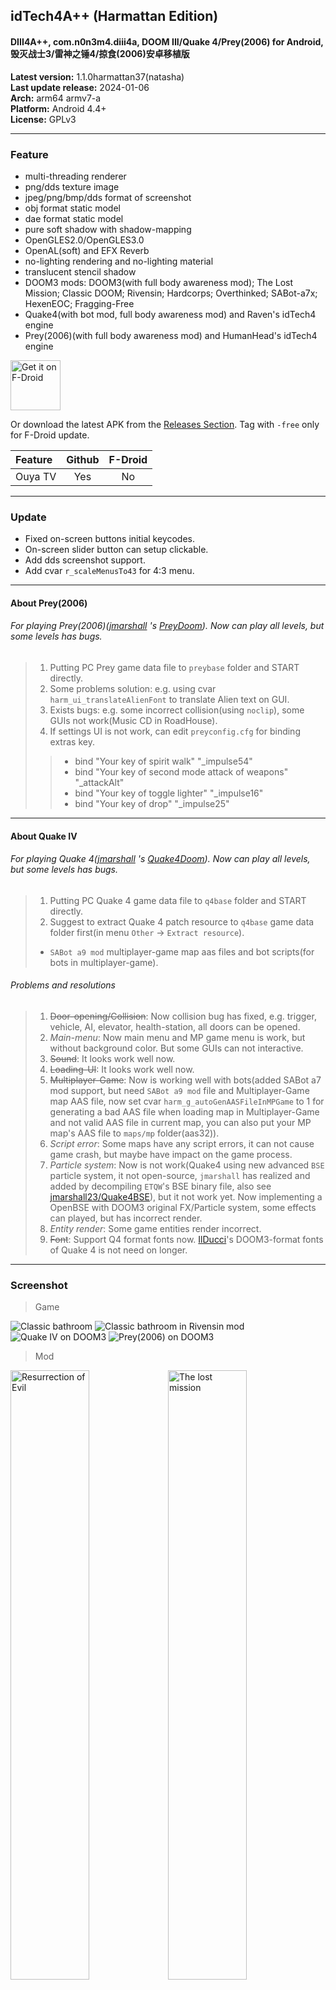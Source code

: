 ## idTech4A++ (Harmattan Edition)
#### DIII4A++, com.n0n3m4.diii4a, DOOM III/Quake 4/Prey(2006) for Android, 毁灭战士3/雷神之锤4/掠食(2006)安卓移植版
**Latest version:**
1.1.0harmattan37(natasha)  
**Last update release:**
2024-01-06  
**Arch:**
arm64 armv7-a  
**Platform:**
Android 4.4+  
**License:**
GPLv3

----------------------------------------------------------------------------------
### Feature
* multi-threading renderer
* png/dds texture image
* jpeg/png/bmp/dds format of screenshot
* obj format static model
* dae format static model
* pure soft shadow with shadow-mapping
* OpenGLES2.0/OpenGLES3.0
* OpenAL(soft) and EFX Reverb
* no-lighting rendering and no-lighting material
* translucent stencil shadow
* DOOM3 mods: DOOM3(with full body awareness mod); The Lost Mission; Classic DOOM; Rivensin; Hardcorps; Overthinked; SABot-a7x; HexenEOC; Fragging-Free
* Quake4(with bot mod, full body awareness mod) and Raven's idTech4 engine
* Prey(2006)(with full body awareness mod) and HumanHead's idTech4 engine

[<img src="https://fdroid.gitlab.io/artwork/badge/get-it-on.png"
     alt="Get it on F-Droid"
     height="80">](https://f-droid.org/packages/com.karin.idTech4Amm/)

Or download the latest APK from the [Releases Section](https://github.com/glKarin/com.n0n3m4.diii4a/releases/latest).
Tag with `-free` only for F-Droid update.

| Feature | Github | F-Droid |
|:-|:-:|:-:|
| Ouya TV | Yes | No |

----------------------------------------------------------------------------------
### Update

* Fixed on-screen buttons initial keycodes.
* On-screen slider button can setup clickable.
* Add dds screenshot support.
* Add cvar `r_scaleMenusTo43` for 4:3 menu.

----------------------------------------------------------------------------------

#### About Prey(2006)
###### For playing Prey(2006)([jmarshall](https://github.com/jmarshall23) 's [PreyDoom](https://github.com/jmarshall23/PreyDoom)). Now can play all levels, but some levels has bugs.
> 1. Putting PC Prey game data file to `preybase` folder and START directly.
> 2. Some problems solution: e.g. using cvar `harm_ui_translateAlienFont` to translate Alien text on GUI.
> 3. Exists bugs: e.g. some incorrect collision(using `noclip`), some GUIs not work(Music CD in RoadHouse).
> 4. If settings UI is not work, can edit `preyconfig.cfg` for binding extras key.
> > * bind "Your key of spirit walk" "_impulse54"
> > * bind "Your key of second mode attack of weapons" "_attackAlt"
> > * bind "Your key of toggle lighter" "_impulse16"
> > * bind "Your key of drop" "_impulse25"

----------------------------------------------------------------------------------

#### About Quake IV
###### For playing Quake 4([jmarshall](https://github.com/jmarshall23) 's [Quake4Doom](https://github.com/jmarshall23/Quake4Doom)). Now can play all levels, but some levels has bugs.  
> 1. Putting PC Quake 4 game data file to `q4base` folder and START directly.
> 2. Suggest to extract Quake 4 patch resource to `q4base` game data folder first(in menu `Other` -> `Extract resource`).
> - `SABot a9 mod` multiplayer-game map aas files and bot scripts(for bots in multiplayer-game).

###### Problems and resolutions  
> 1. ~~Door-opening/Collision~~: Now collision bug has fixed, e.g. trigger, vehicle, AI, elevator, health-station, all doors can be opened.
> 2. *Main-menu*: Now main menu and MP game menu is work, but without background color. But some GUIs can not interactive.
> 3. ~~Sound~~: It looks work well now.
> 4. ~~Loading-UI~~: It looks work well now.
> 5. ~~Multiplayer-Game~~: Now is working well with bots(added SABot a7 mod support, but need `SABot a9 mod` file and Multiplayer-Game map AAS file, now set cvar `harm_g_autoGenAASFileInMPGame` to 1 for generating a bad AAS file when loading map in Multiplayer-Game and not valid AAS file in current map, you can also put your MP map's AAS file to `maps/mp` folder(aas32)).
> 6. *Script error*: Some maps have any script errors, it can not cause game crash, but maybe have impact on the game process.
> 7. *Particle system*: Now is not work(Quake4 using new advanced `BSE` particle system, it not open-source, `jmarshall` has realized and added by decompiling `ETQW`'s BSE binary file, also see [jmarshall23/Quake4BSE](https://github.com/jmarshall23/Quake4BSE)), but it not work yet. Now implementing a OpenBSE with DOOM3 original FX/Particle system, some effects can played, but has incorrect render.
> 8. *Entity render*: Some game entities render incorrect.
> 9. ~~Font~~: Support Q4 format fonts now. [IlDucci](https://github.com/IlDucci)'s DOOM3-format fonts of Quake 4 is not need on longer.

----------------------------------------------------------------------------------
### Screenshot
> Game

<img src="https://github.com/glKarin/com.n0n3m4.diii4a/raw/package/screenshot/Screenshot_doom3_bathroom.png" alt="Classic bathroom">
<img src="https://github.com/glKarin/com.n0n3m4.diii4a/raw/package/screenshot/Screenshot_bathroom_jill_stars.png" alt="Classic bathroom in Rivensin mod">
<img src="https://github.com/glKarin/com.n0n3m4.diii4a/raw/package/screenshot/Screenshot_quake4_game_2.png" alt="Quake IV on DOOM3">
<img src="https://github.com/glKarin/com.n0n3m4.diii4a/raw/package/screenshot/Screenshot_prey_girlfriend.png" alt="Prey(2006) on DOOM3">

> Mod

<img src="https://github.com/glKarin/com.n0n3m4.diii4a/raw/package/screenshot/Screenshot_doom3_roe.png" width="50%" alt="Resurrection of Evil"><img src="https://github.com/glKarin/com.n0n3m4.diii4a/raw/package/screenshot/Screenshot_doom3_the_lost_mission.png" width="50%" alt="The lost mission">
<img src="https://github.com/glKarin/com.n0n3m4.diii4a/raw/package/screenshot/Screenshot_classic_doom3.png" width="50%" alt="Classic DOOM"><img src="https://github.com/glKarin/com.n0n3m4.diii4a/raw/package/screenshot/Screenshot_doom3_hardcorps.png" width="50%" alt="Hardcorps">
<img src="https://github.com/glKarin/com.n0n3m4.diii4a/raw/package/screenshot/Screenshot_doom3_rivensin.png" width="50%" alt="Rivensin"><img src="https://github.com/glKarin/com.n0n3m4.diii4a/raw/package/screenshot/Screenshot_quake4.png" width="50%" alt="Quake IV">
<img src="https://github.com/glKarin/com.n0n3m4.diii4a/raw/package/screenshot/Screenshot_prey.png" width="50%" alt="Prey(2006)">

----------------------------------------------------------------------------------

### Changes:

[Change logs](CHANGES.md ':include')

----------------------------------------------------------------------------------

### Portable:

#### Engine for Android
##### Define macro `__ANDROID__` for Android.
> 1. _OPENSLES: Add OpenSLES support for sound.
> 2. _MULTITHREAD: Add multithread support for rendering.
> 3. _USING_STB: Using stb header for jpeg/png/dds texture image and jpeg/png/bmp/dds screenshot support.
> 4. _K_CLANG: If compiling by clang not GCC.
> 5. _MODEL_OBJ: Add obj static model support.
> 6. _MODEL_DAE: Add dae static model support.
> 7. _SHADOW_MAPPING: Add Shadow mapping support.
> 8. _OPENGLES3: Add OpenGLES3.0 support.
> 9. _OPENAL _OPENAL_EFX: Add OpenAL(soft) and EFX Reverb support.
> 10. _NO_LIGHT: Add no lighting support.
> 11. _TRANSLUCENT_STENCIL_SHADOW: Add translucent stencil shadow support.

#### If want to port `Quake4` or `Prey(2006)` to PC or other platform of based on `DOOM3` engine open-source version, because DIII4A based on Android platform and OpenGL ES2.0, so has some differences with original version. But I mark some macros in source as patches at all changes, although must find these macros in source code and manual use these patches.
#### And for keeping original DOOM3 source file structures, for all new source files, I put them on a new folder, and in these folder has same directory structure with DOOM3(e.g. framework, renderer, idlib...).

#### Quake 4
##### `_RAVEN`, `_QUAKE4` is patches macros, find them in `DIII4A` source code.
##### All new sources files put on `raven` folder.
> 1. _RAVEN: for compile `core engine (DOOM3 source code)` and `idlib (DOOM3 source code)`.
> 2. _QUAKE4: for compile `game (Q4SDK source code)` library.
> 3. Build core engine: define macro `_RAVEN`, `_RAVEN_FX(OpenBSE if need, unnecessary)`
> 4. Build game library: define macro `_RAVEN`, `_QUAKE4`
##### About `BSE`
Because `BSE` not open-source, so I default supply a `NULL` implement and a uncompleted but working implement with DOOM3 Particle/Fx system(using macros `_RAVEN_FX` marked).
##### About `BOT`
Define macro `MOD_BOTS` will compile SABot a7(from DOOM3) mod source code for bot support in multiplayer-game.

#### Prey(2006)
##### `_HUMANHEAD`, `_PREY` is patches macros, find them in `DIII4A` source code.
##### All new sources files put on `humanhead` folder.
> 1. _HUMANHEAD: for compile `core engine (DOOM3 source code)` and `idlib (DOOM3 source code)`.
> 2. _PREY: for compile `game (PreySDK source code)` library.
> 3. Build core engine: define macro `_HUMANHEAD`
> 4. Build game library: define macro `_HUMANHEAD`, `_PREY`, and original SDK macros `HUMANHEAD`

----------------------------------------------------------------------------------

### About:

* Source in `assets/source` folder in APK file.
	
----------------------------------------------------------------------------------

### Branch:

> `master`:
> * /idTech4Amm: frontend source
> * /Q3E /Q3E/src/main/jni/doom3: game source

> `free`:
> * For F-Droid pure free version.

> `package`:
> * /screenshot: screenshot pictures
> * /source: Reference source
> * /pak: Game resource
> * /CHECK_FOR_UPDATE.json: Check for update config JSON

> `n0n3m4_original_old_version`:
> * Original old `n0n3m4` version source.

----------------------------------------------------------------------------------
### Extras download:

* [Baidu网盘: https://pan.baidu.com/s/1hXvKmrajAACfcCj9_ThZ_w](https://pan.baidu.com/s/1hXvKmrajAACfcCj9_ThZ_w) 提取码: `pyyj`
* [Baidu贴吧: BEYONDK2000](https://tieba.baidu.com/p/6825594793)
* [F-Droid(different signature)](https://f-droid.org/packages/com.karin.idTech4Amm/)
----------------------------------------------------------------------------------
